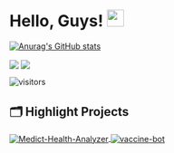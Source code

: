 


 # Hello, Guys! <img src="https://raw.githubusercontent.com/MartinHeinz/MartinHeinz/master/wave.gif" width="30px">
 
[![Anurag's GitHub stats](https://github-readme-stats.vercel.app/api?username=shloakr&theme=dark)](https://github.com/anuraghazra/github-readme-stats)

<img align="center" src="https://github-readme-stats.vercel.app/api/top-langs/?username=shloakr&theme=dark" />
<img align="center" src="https://github-readme-stats.vercel.app/api/top-langs/?username=shloakr&theme=dark" />

![visitors](https://visitor-badge.glitch.me/badge?page_id=page.id)
## 🗂️ Highlight Projects

<a href="https://github.com/shloakr/Medict-Health-Analyzer">
  <img align="center" src="https://github-readme-stats.vercel.app/api/pin/?username=zhenye-na&repo=Medict-Health-Analyzer&show_icons=true&line_height=27&title_color=6aa6f8&text_color=8a919a&icon_color=6aa6f8&bg_color=22272e" alt="Medict-Health-Analyzer" />
</a>

<a href="https://github.com/shloakr/vaccine-bot">
  <img align="center" src="https://github-readme-stats.vercel.app/api/pin/?username=shloakr&repo=vaccine-bot&show_icons=true&line_height=27&title_color=6aa6f8&text_color=8a919a&icon_color=6aa6f8&bg_color=22272e" alt="vaccine-bot" />
</a>
<!--  
 <img height="180em" src="https://github-readme-stats.vercel.app/api?username=shloakr&show_icons=true&hide_border=true&&count_private=true&include_all_commits=true" />

![ReadMe Card](https://github-readme-stats.vercel.app/api/pin/?username=shloakr&repo=vaccine-bot)


![ReadMe Card](https://github-readme-stats.vercel.app/api/pin/?username=shloakr&repo=Medict-Health-Analyzer)
 -->


<!--
**shloakr/shloakr** is a ✨ _special_ ✨ repository because its `README.md` (this file) appears on your GitHub profile.

Here are some ideas to get you started:

- 🔭 I’m currently working on ...
- 🌱 I’m currently learning ...
- 👯 I’m looking to collaborate on ...
- 🤔 I’m looking for help with ...
- 💬 Ask me about ...
- 📫 How to reach me: ...
- 😄 Pronouns: ...
- ⚡ Fun fact: ...
-->
